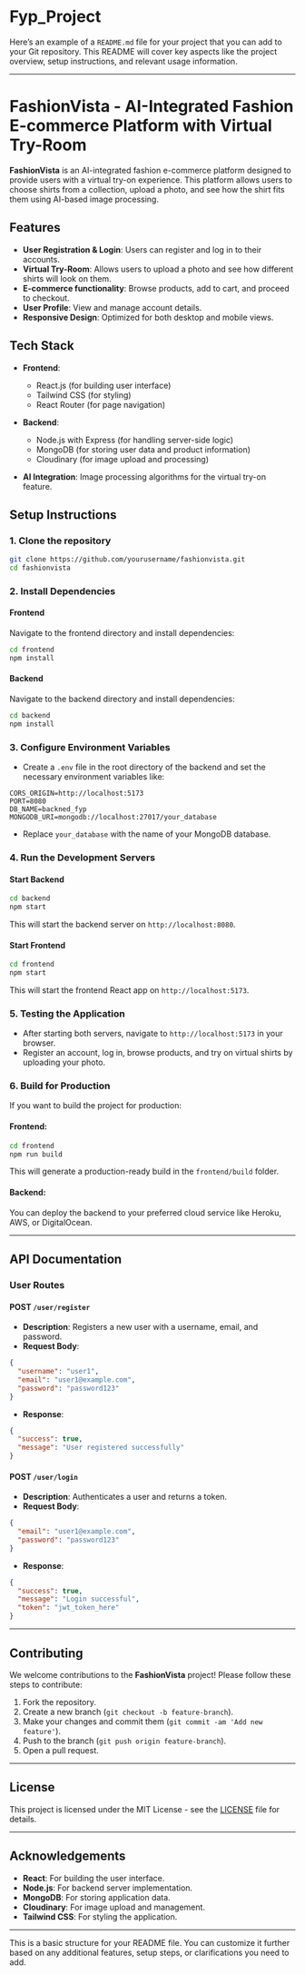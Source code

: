

# Fyp_Project
Here’s an example of a `README.md` file for your project that you can add to your Git repository. This README will cover key aspects like the project overview, setup instructions, and relevant usage information.

---

# FashionVista - AI-Integrated Fashion E-commerce Platform with Virtual Try-Room

**FashionVista** is an AI-integrated fashion e-commerce platform designed to provide users with a virtual try-on experience. This platform allows users to choose shirts from a collection, upload a photo, and see how the shirt fits them using AI-based image processing.

## Features
- **User Registration & Login**: Users can register and log in to their accounts.
- **Virtual Try-Room**: Allows users to upload a photo and see how different shirts will look on them.
- **E-commerce functionality**: Browse products, add to cart, and proceed to checkout.
- **User Profile**: View and manage account details.
- **Responsive Design**: Optimized for both desktop and mobile views.

## Tech Stack
- **Frontend**:
  - React.js (for building user interface)
  - Tailwind CSS (for styling)
  - React Router (for page navigation)
  
- **Backend**:
  - Node.js with Express (for handling server-side logic)
  - MongoDB (for storing user data and product information)
  - Cloudinary (for image upload and processing)
  
- **AI Integration**: Image processing algorithms for the virtual try-on feature.

## Setup Instructions

### 1. Clone the repository

```bash
git clone https://github.com/yourusername/fashionvista.git
cd fashionvista
```

### 2. Install Dependencies

#### Frontend

Navigate to the frontend directory and install dependencies:

```bash
cd frontend
npm install
```

#### Backend

Navigate to the backend directory and install dependencies:

```bash
cd backend
npm install
```

### 3. Configure Environment Variables

- Create a `.env` file in the root directory of the backend and set the necessary environment variables like:

```env
CORS_ORIGIN=http://localhost:5173
PORT=8080
DB_NAME=backned_fyp
MONGODB_URI=mongodb://localhost:27017/your_database
```

- Replace `your_database` with the name of your MongoDB database.
  
### 4. Run the Development Servers

#### Start Backend

```bash
cd backend
npm start
```

This will start the backend server on `http://localhost:8080`.

#### Start Frontend

```bash
cd frontend
npm start
```

This will start the frontend React app on `http://localhost:5173`.

### 5. Testing the Application

- After starting both servers, navigate to `http://localhost:5173` in your browser.
- Register an account, log in, browse products, and try on virtual shirts by uploading your photo.

### 6. Build for Production

If you want to build the project for production:

#### Frontend:

```bash
cd frontend
npm run build
```

This will generate a production-ready build in the `frontend/build` folder.

#### Backend:

You can deploy the backend to your preferred cloud service like Heroku, AWS, or DigitalOcean.

---

## API Documentation

### User Routes

#### POST `/user/register`

- **Description**: Registers a new user with a username, email, and password.
- **Request Body**:

```json
{
  "username": "user1",
  "email": "user1@example.com",
  "password": "password123"
}
```

- **Response**:

```json
{
  "success": true,
  "message": "User registered successfully"
}
```

#### POST `/user/login`

- **Description**: Authenticates a user and returns a token.
- **Request Body**:

```json
{
  "email": "user1@example.com",
  "password": "password123"
}
```

- **Response**:

```json
{
  "success": true,
  "message": "Login successful",
  "token": "jwt_token_here"
}
```

---

## Contributing

We welcome contributions to the **FashionVista** project! Please follow these steps to contribute:

1. Fork the repository.
2. Create a new branch (`git checkout -b feature-branch`).
3. Make your changes and commit them (`git commit -am 'Add new feature'`).
4. Push to the branch (`git push origin feature-branch`).
5. Open a pull request.

---

## License

This project is licensed under the MIT License - see the [LICENSE](LICENSE) file for details.

---

## Acknowledgements

- **React**: For building the user interface.
- **Node.js**: For backend server implementation.
- **MongoDB**: For storing application data.
- **Cloudinary**: For image upload and management.
- **Tailwind CSS**: For styling the application.

---

This is a basic structure for your README file. You can customize it further based on any additional features, setup steps, or clarifications you need to add.
